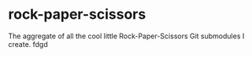 # rock-paper-scissors
The aggregate of all the cool little Rock-Paper-Scissors Git submodules I create.
fdgd
